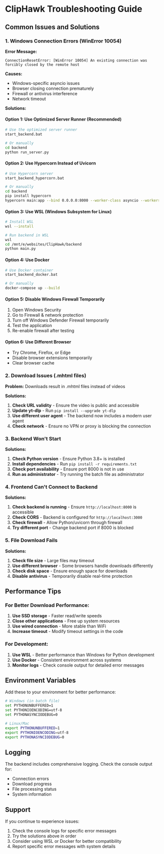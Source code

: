 # ClipHawk Troubleshooting Guide

## Common Issues and Solutions

### 1. Windows Connection Errors (WinError 10054)

**Error Message:**
```
ConnectionResetError: [WinError 10054] An existing connection was forcibly closed by the remote host
```

**Causes:**
- Windows-specific asyncio issues
- Browser closing connection prematurely
- Firewall or antivirus interference
- Network timeout

**Solutions:**

#### Option 1: Use Optimized Server Runner (Recommended)
```bash
# Use the optimized server runner
start_backend.bat

# Or manually
cd backend
python run_server.py
```

#### Option 2: Use Hypercorn Instead of Uvicorn
```bash
# Use Hypercorn server
start_backend_hypercorn.bat

# Or manually
cd backend
pip install hypercorn
hypercorn main:app --bind 0.0.0.0:8000 --worker-class asyncio --workers 1
```

#### Option 3: Use WSL (Windows Subsystem for Linux)
```bash
# Install WSL
wsl --install

# Run backend in WSL
wsl
cd /mnt/e/websites/ClipHawk/backend
python main.py
```

#### Option 4: Use Docker
```bash
# Use Docker container
start_backend_docker.bat

# Or manually
docker-compose up --build
```

#### Option 5: Disable Windows Firewall Temporarily
1. Open Windows Security
2. Go to Firewall & network protection
3. Turn off Windows Defender Firewall temporarily
4. Test the application
5. Re-enable firewall after testing

#### Option 6: Use Different Browser
- Try Chrome, Firefox, or Edge
- Disable browser extensions temporarily
- Clear browser cache

### 2. Download Issues (.mhtml files)

**Problem:** Downloads result in .mhtml files instead of videos

**Solutions:**
1. **Check URL validity** - Ensure the video is public and accessible
2. **Update yt-dlp** - Run `pip install --upgrade yt-dlp`
3. **Use different user agent** - The backend now includes a modern user agent
4. **Check network** - Ensure no VPN or proxy is blocking the connection

### 3. Backend Won't Start

**Solutions:**
1. **Check Python version** - Ensure Python 3.8+ is installed
2. **Install dependencies** - Run `pip install -r requirements.txt`
3. **Check port availability** - Ensure port 8000 is not in use
4. **Run as administrator** - Try running the batch file as administrator

### 4. Frontend Can't Connect to Backend

**Solutions:**
1. **Check backend is running** - Ensure `http://localhost:8000` is accessible
2. **Check CORS** - Backend is configured for `http://localhost:3000`
3. **Check firewall** - Allow Python/uvicorn through firewall
4. **Try different port** - Change backend port if 8000 is blocked

### 5. File Download Fails

**Solutions:**
1. **Check file size** - Large files may timeout
2. **Use different browser** - Some browsers handle downloads differently
3. **Check disk space** - Ensure enough space for downloads
4. **Disable antivirus** - Temporarily disable real-time protection

## Performance Tips

### For Better Download Performance:
1. **Use SSD storage** - Faster read/write speeds
2. **Close other applications** - Free up system resources
3. **Use wired connection** - More stable than WiFi
4. **Increase timeout** - Modify timeout settings in the code

### For Development:
1. **Use WSL** - Better performance than Windows for Python development
2. **Use Docker** - Consistent environment across systems
3. **Monitor logs** - Check console output for detailed error messages

## Environment Variables

Add these to your environment for better performance:

```bash
# Windows (in batch file)
set PYTHONUNBUFFERED=1
set PYTHONIOENCODING=utf-8
set PYTHONASYNCIODEBUG=0

# Linux/Mac
export PYTHONUNBUFFERED=1
export PYTHONIOENCODING=utf-8
export PYTHONASYNCIODEBUG=0
```

## Logging

The backend includes comprehensive logging. Check the console output for:
- Connection errors
- Download progress
- File processing status
- System information

## Support

If you continue to experience issues:
1. Check the console logs for specific error messages
2. Try the solutions above in order
3. Consider using WSL or Docker for better compatibility
4. Report specific error messages with system details 
